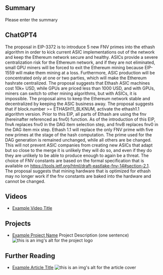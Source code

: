 ## Summary

Please enter the summary

## ChatGPT4

The proposal in EIP-3372 is to introduce 5 new FNV primes into the ethash algorithm in order to kick current ASIC implementations out of the network and keep the Ethereum network secure and healthy. ASICs provide a severe centralization risk for the Ethereum network, and if they are not eliminated, small GPU miners will be forced to exit the Ethereum mining because EIP-1559 will make them mining at a loss. Furthermore, ASIC production will be concentrated only at one or two parties, which will make the Ethereum hashrate centralized. The proposal suggests that Ethash ASIC machines cost 10k+ USD, while GPUs are priced less than 1000 USD, and with GPUs, miners can switch to other mining algorithms, but with ASICs, it is impossible. The proposal aims to keep the Ethereum network stable and decentralized by keeping the ASIC business away. The proposal suggests that if block.number >= ETHASH11_BLKNUM, activate the ethash1.1 algorithm version. Prior to this EIP, all parts of Ethash are using the fnv (hereinafter referenced as fnv0) function. As of the introduction of this EIP, fnvA replaces fnv0 in the DAG item selection step, and fnvB replaces fnv0 in the DAG item mix step. Ethash 1.1 will replace the only FNV prime with five new primes at the stage of the hash computation. The prime used for the DAG generation is remained unchanged, while all others are be changed. This will not prevent ASIC companies from creating new ASICs that adapt but so close to the merge it is unlikely they will do so, and even if they do they are unlikely to be able to produce enough to again be a threat. The choice of FNV constants are based on the formal specification that is available on https://tools.ietf.org/html/draft-eastlake-fnv-14#section-2.1. The proposal suggests that mining hardware that is optimized for ethash may no longer work if the fnv constants are baked into the hardware and cannot be changed.

## Videos

- [Example Video Title](https://www.youtube.com/watch?v=TDGq4aeevgY)

## Projects

- [Example Project Name](https://xxxx.xxx/xxxxx) Project Description (one sentence) ![this is an img's alt for the project logo](https://xxxx.xxx/project-logo.xxx)

## Further Reading

- [Example Article Title](https://xxxx.xxx/xxxxx) ![this is an img's alt for the article cover](https://xxxx.xxx/article-cover.xxx)
